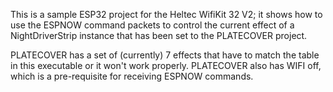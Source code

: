 This is a sample ESP32 project for the Heltec WifiKit 32 V2; it shows how to use the ESPNOW command packets to control the current effect of a NightDriverStrip instance that has been set to the PLATECOVER project.

PLATECOVER has a set of (currently) 7 effects that have to match the table in this executable or it won't work properly.  PLATECOVER also has WIFI off, which is a pre-requisite for receiving ESPNOW commands.
